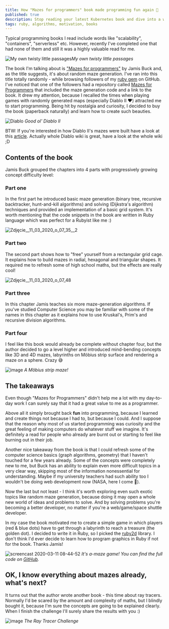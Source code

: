 ```yaml
---
title: How "Mazes for programmers" book made programming fun again 🎉
published: true
description: Stop reading your latest Kubernetes book and dive into a world of random maze generation!
tags: ruby, algorithms, motivation, books
---
```


Typical programming books I read include words like "scalability", "containers", "serverless" etc. However, recently I've completed one that had none of them and still it was a highly valuable read for me.

![My own twisty little passages](https://user-images.githubusercontent.com/5732023/76292085-c8becb00-62ae-11ea-8e05-fec241c9421f.jpg)*My own twisty little passages*

The book I'm talking about is ["Mazes for programmers"]([https://pragprog.com/book/jbmaze/mazes-for-programmers](https://pragprog.com/book/jbmaze/mazes-for-programmers))  by Jamis Buck and, as the title suggests, it's about random maze generation. I've ran into this title totally randomly - while browsing followers of my [ruby gem](https://github.com/Bajena/ams_lazy_relationships/) on GitHub. I've noticed that one of the followers had a repository called [Mazes for Programmers](https://github.com/jeremybytes/mazes-for-programmers/) that included the maze generation code and a link to the book. It drew my attention, because I recalled the times when playing games with randomly generated maps (especially Diablo II ❤️) attracted me to start programming. Being hit by nostalgia and curiosity, I decided to buy the book (paperback naturally) and learn how to create such beauties.

![Diablo](https://user-images.githubusercontent.com/5732023/76288603-67472e00-62a7-11ea-9705-9d1453ba3ce1.png)
*Good ol' Diablo II*

BTW: If you're interested in how Diablo II's mazes were built have a look at this [article](https://diablo.gamepedia.com/Area_Size_(Diablo_II)).
Actually whole Diablo wiki is great, have a look at the whole wiki ;D
## Contents of the book
Jamis Buck grouped the chapters into 4 parts with progressively growing concept difficulty level:

### Part one
In the first part he introduced basic maze generation (binary tree, recursive backtracker, hunt-and-kill algorithms) and solving (Dijkstra's algorithm) techniques and provided an implementation of a basic grid system. It's worth mentioning that the code snippets in the book are written in Ruby language which was perfect for a Rubyist like me :)

![Zdjęcie__11_03_2020_o_07_35__2](https://user-images.githubusercontent.com/5732023/76389568-cd958480-636b-11ea-8463-095c5d313090.png)

### Part two
The second part shows how to "free" yourself from a rectangular grid cage. It explains how to build mazes in radial, hexagonal and triangular shapes. It required me to refresh some of high school maths, but the effects are really cool!

![Zdjęcie__11_03_2020_o_07_48](https://user-images.githubusercontent.com/5732023/76389993-da66a800-636c-11ea-9ec3-2a2541ee86e0.png)

### Part three
In this chapter Jamis teaches six more maze-generation algorithms. If you've studied Computer Science you may be familiar with some of the names in this chapter as it explains how to use Kruskal's, Prim's and recursive division algorithms.

### Part four
I feel like this book would already be complete without chapter four, but the author decided to go a level higher and introduced mind-bending concepts like 3D and 4D mazes, labyrinths on Möbius strip surface and rendering a maze on a sphere. Crazy 😅

![image](https://user-images.githubusercontent.com/5732023/76391009-cb80f500-636e-11ea-8c94-6abb7bc870e2.png)
*A Möbius strip maze!*

## The takeaways
Even though "Mazes for Programmers" didn't help me a lot with my day-to-day work I can surely say that it had a great value to me as a programmer.

Above all it simply brought back **fun** into programming, because I learned and create things not because I had to, but because I could. And I suppose that the reason why most of us started programming was curiosity and the great feeling of making computers do whatever stuff we imagine.
It's definitely a read for people who already are burnt out or starting to feel like burning out in their job.

Another nice takeaway from the book is that I could refresh some of the computer science basics (graph algorithms, geometry) that I haven't touched for a few years already. Some of the concepts were completely new to me, but Buck has an ability to explain even more difficult topics in a very clear way, skipping most of the information nonessential for understanding. Maybe if my university teachers had such ability too I wouldn't be doing web development now (NASA, here I come 🚀).

Now the last but not least - I think it's worth exploring even such exotic topics like random maze generation, because doing it may open a whole new world of ideas and problems to solve. And by solving problems you're becoming a better developer, no matter if you're a web/game/space shuttle developer.

In my case the book motivated me to create a simple game in which players (red & blue dots) have to get through a labyrinth to reach a treasure (the golden dot). I decided to write it in Ruby, so I picked the [ruby2d](https://www.ruby2d.com/) library. I don't think I'd ever decide to learn how to program graphics in Ruby if not for the book. Thanks Jamis!

![screencast 2020-03-11 08-44-52](https://user-images.githubusercontent.com/5732023/76393921-d8084c00-6374-11ea-84ee-0dcfd89d413c.gif)
*It's a-maze game! You can find the full code on [GitHub](https://github.com/Bajena/a_maze_game).*

## OK, I know everything about mazes already, what's next?
It turns out that the author wrote another book - this time about ray tracers. Normally I'd be scared by the amount and complexity of maths, but I blindly bought it, because I'm sure the concepts are going to be explained clearly. When I finish the challenge I'll surely share the results with you :)

![image](https://user-images.githubusercontent.com/5732023/76395229-20286e00-6377-11ea-8d9d-9459174a49cb.png)
*The Ray Tracer Challenge*

